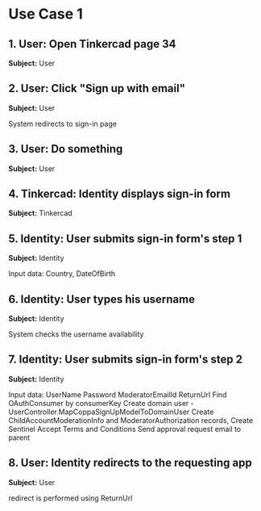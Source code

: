 # Use Case 1

## 1. User: Open Tinkercad page 34

**Subject:** User

## 2. User: Click "Sign up with email"

**Subject:** User

System redirects to sign-in page

## 3. User: Do something

**Subject:** User

## 4. Tinkercad: Identity displays sign-in form

**Subject:** Tinkercad

## 5. Identity: User submits sign-in form's step 1

**Subject:** Identity

Input data: Country, DateOfBirth

## 6. Identity: User types his username

**Subject:** Identity

System checks the username availability

## 7. Identity: User submits sign-in form's step 2

**Subject:** Identity

Input data: UserName
Password
ModeratorEmailId
ReturnUrl
Find OAuthConsumer by consumerKey
Create domain user - UserController.MapCoppaSignUpModelToDomainUser
Create ChildAccountModerationInfo and ModeratorAuthorization records, Create Sentinel
Accept Terms and Conditions
Send approval request email to parent

## 8. User: Identity redirects to the requesting app

**Subject:** User

redirect is performed using ReturnUrl
